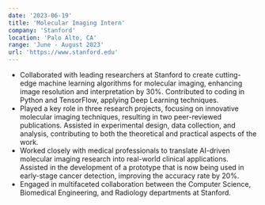 ```yaml
---
date: '2023-06-19'
title: 'Molecular Imaging Intern'
company: 'Stanford'
location: 'Palo Alto, CA'
range: 'June - August 2023'
url: 'https://www.stanford.edu'
---
```


- Collaborated with leading researchers at Stanford to create cutting-edge machine learning algorithms for molecular imaging, enhancing image resolution and interpretation by 30%. Contributed to coding in Python and TensorFlow, applying Deep Learning techniques.
- Played a key role in three research projects, focusing on innovative molecular imaging techniques, resulting in two peer-reviewed publications. Assisted in experimental design, data collection, and analysis, contributing to both the theoretical and practical aspects of the work.
- Worked closely with medical professionals to translate AI-driven molecular imaging research into real-world clinical applications. Assisted in the development of a prototype that is now being used in early-stage cancer detection, improving the accuracy rate by 20%.
- Engaged in multifaceted collaboration between the Computer Science, Biomedical Engineering, and Radiology departments at Stanford.
